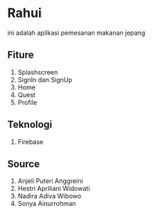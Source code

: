# Rahui
ini adalah aplikasi pemesanan makanan jepang

## Fiture
1. Splashscreen
2. SignIn dan SignUp
3. Home
4. Quest
5. Profile

## Teknologi
1. Firebase

## Source
1. Anjeli Puteri Anggreini
2. Hestri Apriliani Widowati
3. Nadira Adiva Wibowo
4. Sonya Ainurrohman
